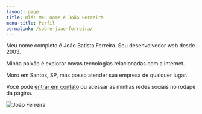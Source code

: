 ```yaml
---
layout: page
title: Olá! Meu nome é João Ferreira
menu-title: Perfil
permalink: /sobre-joao-ferreira/
---
```


<div data-grid="center spacing" class="wrapper">
    <div data-cell="2of3">
        <p>Meu nome completo é João Batista Ferreira. Sou desenvolvedor web desde 2003.</p>
        <p>Minha paixão é explorar novas tecnologias relacionadas com a internet. </p>
        <p>Moro em Santos, SP, mas posso atender sua empresa de qualquer lugar.</p>
        <p>Você pode <a href="#contato">entrar em contato</a> ou acessar as minhas redes sociais no rodapé da página.</p>
    </div>
    <div data-cell="1of3">
        <div class="circ">
            <img src="https://c2.staticflickr.com/8/7446/27265225164_2a17a12c6a.jpg" alt="João Ferreira">
        </div>
    </div>
</div>